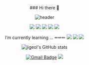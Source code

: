 <div align='center'> 
### Hi there 👋

![header](https://capsule-render.vercel.app/api?type=cylinder&color=auto&text=Jigeol&nbsp;GitHub!&animation=twinkling&fontSize=40)

<img src="https://img.shields.io/badge/Python-3776AB?style=flat-square&logo=python&logoColor=white"/>

<img src="https://img.shields.io/badge/Django-092E20?style=flat-square&logo=Django&logoColor=white"/>

<img src="https://img.shields.io/badge/Flask-000000?style=flat-square&logo=Flask&logoColor=white"/>

<img src="https://img.shields.io/badge/Vue-dot-js-4FC08D?style=flat-square&logo=Vue-dot-js&logoColor=white"/>

<img src="https://img.shields.io/badge/JavaScript-F7DF1E?style=flat-square&logo=JavaScript&logoColor=white"/>


<span>I’m currently learning ... ✏✏✏ </span>
<img src="https://img.shields.io/badge/Spring%20Boot-6DB33F?style=flat-square&logo=Spring&logoColor=white"/>
<img src="https://img.shields.io/badge/React-61DAFB?style=flat-square&logo=React&logoColor=white"/>
<img src="https://img.shields.io/badge/Next-dot-js-000000?style=flat-square&logo=Next-dot-js&logoColor=white"/>


![jigeol's GitHub stats](https://github-readme-stats.vercel.app/api?username=jiyaaany&show_icons=true)

[![Gmail Badge](https://img.shields.io/badge/Gmail-d14836?style=flat-square&logo=Gmail&logoColor=white&link=mailto:jiyaaany@gmail.com)](mailto:jiyaaany@gmail.com)
<a href="https://velog.io/@jiyaaany"><img src="https://img.shields.io/badge/velog-1DBF73?style=flat-square&logo=Vimeo&logoColor=white"/></a>

</div>

<!--
**jiyaaany/jiyaaany** is a ✨ _special_ ✨ repository because its `README.md` (this file) appears on your GitHub profile.

Here are some ideas to get you started:

- 🔭 I’m currently working on ...
- 🌱 I’m currently learning ...
- 👯 I’m looking to collaborate on ...
- 🤔 I’m looking for help with ...
- 💬 Ask me about ...
- 📫 How to reach me: ...
- 😄 Pronouns: ...
- ⚡ Fun fact: ...
-->

